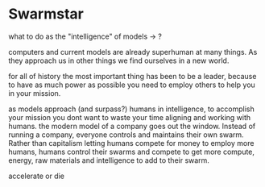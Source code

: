 # Swarmstar

what to do as the "intelligence" of models -> ?

computers and current models are already superhuman at many things. As they approach us in other things we find ourselves in a new world.

for all of history the most important thing has been to be a leader, because to have as much power as possible you need to employ others to help you in your mission.

as models approach (and surpass?) humans in intelligence, to accomplish your mission you dont want to waste your time aligning and working with humans. the modern model of a company goes out the window. Instead of running a company, everyone controls and maintains their own swarm. Rather than capitalism letting humans compete for money to employ more humans, humans control their swarms and compete to get more compute, energy, raw materials and intelligence to add to their swarm.

accelerate or die